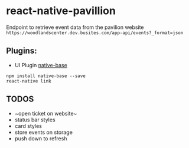 # react-native-pavillion

Endpoint to retrieve event data from the pavilion website 
```https://woodlandscenter.dev.busites.com/app-api/events?_format=json```


## Plugins:

- UI Plugin [native-base](https://docs.nativebase.io/)

```
npm install native-base --save
react-native link
```


## TODOS

- ~open ticket on website~
- status bar styles
- card styles
- store events on storage
- push down to refresh